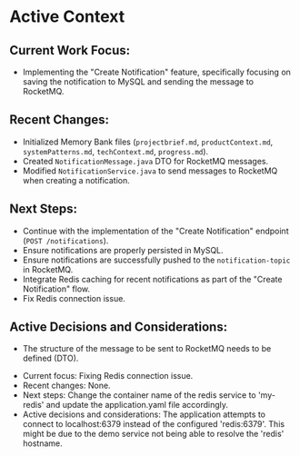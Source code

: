 # Active Context

## Current Work Focus:

- Implementing the "Create Notification" feature, specifically focusing on saving the notification to MySQL and sending the message to RocketMQ.

## Recent Changes:

- Initialized Memory Bank files (`projectbrief.md`, `productContext.md`, `systemPatterns.md`, `techContext.md`, `progress.md`).
- Created `NotificationMessage.java` DTO for RocketMQ messages.
- Modified `NotificationService.java` to send messages to RocketMQ when creating a notification.

## Next Steps:

- Continue with the implementation of the "Create Notification" endpoint (`POST /notifications`).
- Ensure notifications are properly persisted in MySQL.
- Ensure notifications are successfully pushed to the `notification-topic` in RocketMQ.
- Integrate Redis caching for recent notifications as part of the "Create Notification" flow.
- Fix Redis connection issue.

## Active Decisions and Considerations:

- The structure of the message to be sent to RocketMQ needs to be defined (DTO).

* Current focus: Fixing Redis connection issue.
* Recent changes: None.
* Next steps: Change the container name of the redis service to 'my-redis' and update the application.yaml file accordingly.
* Active decisions and considerations: The application attempts to connect to localhost:6379 instead of the configured 'redis:6379'. This might be due to the demo service not being able to resolve the 'redis' hostname.
